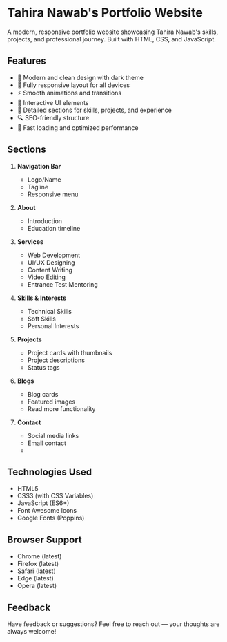 # Tahira Nawab's Portfolio Website

A modern, responsive portfolio website showcasing Tahira Nawab's skills, projects, and professional journey. Built with HTML, CSS, and JavaScript.

## Features

- 🎨 Modern and clean design with dark theme
- 📱 Fully responsive layout for all devices
- ⚡ Smooth animations and transitions
- 🎯 Interactive UI elements
- 📝 Detailed sections for skills, projects, and experience
- 🔍 SEO-friendly structure
- 🚀 Fast loading and optimized performance

## Sections

1. **Navigation Bar**
   - Logo/Name
   - Tagline
   - Responsive menu

2. **About**
   - Introduction
   - Education timeline

3. **Services**
   - Web Development
   - UI/UX Designing
   - Content Writing
   - Video Editing
   - Entrance Test Mentoring

4. **Skills & Interests**
   - Technical Skills
   - Soft Skills
   - Personal Interests

5. **Projects**
   - Project cards with thumbnails
   - Project descriptions
   - Status tags

6. **Blogs**
   - Blog cards
   - Featured images
   - Read more functionality

7. **Contact**
   - Social media links
   - Email contact
   - 
## Technologies Used

- HTML5
- CSS3 (with CSS Variables)
- JavaScript (ES6+)
- Font Awesome Icons
- Google Fonts (Poppins)

## Browser Support

- Chrome (latest)
- Firefox (latest)
- Safari (latest)
- Edge (latest)
- Opera (latest)

## Feedback

Have feedback or suggestions? Feel free to reach out — your thoughts are always welcome!

